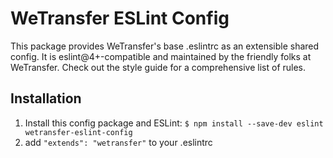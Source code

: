# WeTransfer ESLint Config
This package provides WeTransfer's base .eslintrc as an extensible shared config.
It is eslint@4+-compatible and maintained by the friendly folks at WeTransfer. Check out the style guide for a comprehensive list of rules.

## Installation 
1. Install this config package and ESLint: `$ npm install --save-dev eslint wetransfer-eslint-config`
2. add `"extends": "wetransfer"` to your .eslintrc
